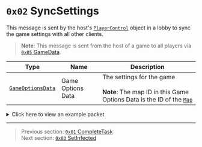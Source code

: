 # `0x02` SyncSettings

This message is sent by the host's [`PlayerControl`](../05_innernetobject_types/04_playercontrol.md) object in a lobby to sync the game settings with all other clients.

> **Note**: This message is sent from the host of a game to all players via [`0x05` GameData](../02_root_message_types/05_gamedata.md).

| Type | Name | Description |
| --- | --- | --- |
| [`GameOptionsData`](../07_miscellaneous/01_the_structure_of_the_gameoptionsdata_object.md) | Game Options Data | The settings for the game<br><br>**Note**: The map ID in this Game Options Data is the ID of the [`Map`](../01_packet_structure/06_enums.md#map) |

<details>
    <summary>Click here to view an example packet</summary>

```
01                  # Reliable packet
00ec                # Nonce
380005              # Hazel message (tag of 0x05 = GameData)
    d3503f8a        # Game ID: -1975562029 (REDSUS)
    310002          # Hazel message (tag of 0x02 = RPC)
        04          # Sender (PlayerControl) Net ID: 4
        02          # RPC Call ID: 2 (SyncSettings)
        2e          # Game Options Data Length: 46
        04          # Game Optiona Data Version: 4
        0a          # Max Number of Players: 10
        01000000    # Keywords: 1 (Other)
        01          # Map: 1 (The Skeld)
        0000803f    # Player Speed Modifier: 1.0x
        0000803f    # Crewmate Light Modifier: 1.0x
        0000c03f    # Impostor Light Modifier: 1.5x
        00003442    # Kill Cooldown: 45s
        01          # Number of Common Tasks: 1
        01          # Number of Long Tasks: 1
        02          # Number of Short Tasks: 2
        01000000    # Number of Emergency Meetings: 1
        01          # Number of Impostors: 1
        01          # Kill Distance: 1 (MEDIUM)
        0f000000    # Discussion Time: 15s
        78000000    # Voting Time: 120s
        01          # Is Defaults: True
        0f          # Emergency Cooldown: 15s
        01          # Confirm Ejects: True
        01          # Visual Tasks: True
        00          # Anonymous Votes: False
        00          # Task Bar Updates: 0 (ALWAYS)
```
</details>

---

> Previous section: [`0x01` CompleteTask](01_completetask.md)<br>
> Next section: [`0x03` SetInfected](03_setinfected.md)
